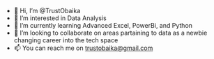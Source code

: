 - 👋 Hi, I’m @TrustObaika
- 👀 I’m interested in Data Analysis
- 🌱 I’m currently learning Advanced Excel, PowerBi, and Python
- 💞️ I’m looking to collaborate on areas partaining to data as a newbie changing career into the tech space
- 📫 You can reach me on trustobaika@gmail.com

<!---
TrustObaika/TrustObaika is a ✨ special ✨ repository because its `README.md` (this file) appears on your GitHub profile.
You can click the Preview link to take a look at your changes.
--->
